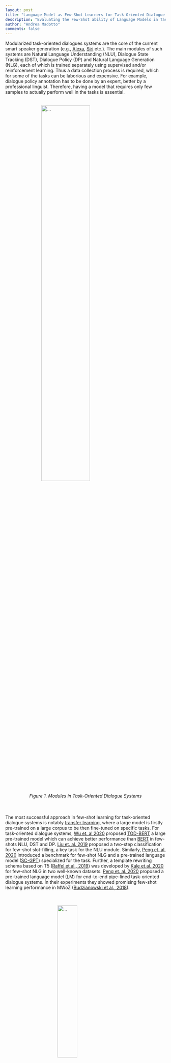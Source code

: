 ```yaml
---
layout: post
title: "Language Model as Few-Shot Learners for Task-Oriented Dialogue Systems"
description: "Evaluating the Few-Shot ability of Language Models in Task-Oriented Dialogue Systems"
author: "Andrea Madotto"
comments: false
---
```

<style>

figcaption {
  /* background-color: black;
  color: white; */
  font-style: italic;
  padding: 2px;
  text-align: center;
}
.center {
  display: block;
  margin-left: auto;
  margin-right: auto;
  /* width: 70%; */
}
/* CSS Simple Pre Code */
pre {
    background: rgba(197, 225, 184, 0.2);
    /* white-space: pre; */
    /* word-wrap: break-word; */
    overflow: auto;
}

pre.code {
    /* margin: 1px 1px; */
    /* border-radius: 2px; */
    /* border: 1px solid #FDF1DD; */
    position: relative;
}

pre.code label {
    /* font-family: sans-serif; */
    /* font-weight: bold; */
    font-size: 13px;
    /* color: #ddd; */
    position: absolute;
    left: 12px;
    top: 9.5px;
    text-align: center;
    width: 20px;
    -webkit-user-select: none;
    -moz-user-select: none;
    -ms-user-select: none;
    pointer-events: none;
}

pre.code code {
    font-family: "Inconsolata","Monaco","Consolas","Andale Mono","Bitstream Vera Sans Mono","Courier New",Courier,monospace;
    display: block;
    margin: 0 0 0 25px;
    /* padding: 1px 16px 14px; */
    /* border-left: 1px solid #555; */
    overflow-x: auto;
    /* font-size: 13px; */
    /* line-height: 19px; */
    /* color: #ddd; */
}




</style>
<script src="https://polyfill.io/v3/polyfill.min.js?features=es6"></script>
<script id="MathJax-script" async src="https://cdn.jsdelivr.net/npm/mathjax@3/es5/tex-mml-chtml.js"></script>

Modularized task-oriented dialogues systems are the core of the current smart speaker generation (e.g., [Alexa](https://en.wikipedia.org/wiki/Amazon_Alexa), [Siri](https://en.wikipedia.org/wiki/Siri)  etc.). The main modules of such systems are Natural Language Understanding (NLU), Dialogue State Tracking (DST), Dialogue Policy (DP) and Natural Language Generation (NLG), each of which is trained separately using supervised and/or reinforcement learning. Thus a data collection process is required, which for some of the tasks can be laborious and expensive. For example, dialogue policy annotation has to be done by an expert, better by a professional linguist. Therefore, having a model that requires only few samples to actually perform well in the tasks is essential.  
<br />
<br />
<img class="center"  width="55%" src="/assets/img/IMG.png" alt="...">
<figcaption>Figure 1. Modules in Task-Oriented Dialogue Systems</figcaption>
<br />
<br />

The most successful approach in few-shot learning for task-oriented dialogue systems is notably [transfer learning](https://en.wikipedia.org/wiki/Transfer_learning), where a large model is firstly pre-trained on a large corpus to be then fine-tuned on specific tasks. For task-oriented dialogue systems, [Wu et. al 2020](https://arxiv.org/abs/2004.06871) proposed [TOD-BERT](https://github.com/jasonwu0731/ToD-BERT) a large pre-trained model which can achieve better performance than [BERT](https://arxiv.org/abs/1810.04805) in few-shots NLU, DST and DP. [Liu et. al. 2019](https://arxiv.org/pdf/2004.11727.pdf) proposed a two-step classification for few-shot slot-filling, a key task for the NLU module. Similarly, [Peng et. al. 2020](https://arxiv.org/pdf/2002.12328.pdf) introduced a benchmark for few-shot NLG and a pre-trained language model ([SC-GPT](https://github.com/pengbaolin/SC-GPT)) specialized for the task. Further, a template rewriting schema based on
T5 ([Raffel et al., 2019](https://arxiv.org/abs/1910.10683)) was developed by [Kale et.al. 2020](https://arxiv.org/pdf/2004.15006v1.pdf) for few-shot NLG in two well-known datasets. [Peng et. al. 2020](https://arxiv.org/abs/2005.05298) proposed a pre-trained language model (LM) for end-to-end pipe-lined task-oriented dialogue systems. In their experiments they showed promising few-shot learning performance in MWoZ ([Budzianowski et al., 2018](https://arxiv.org/abs/1810.00278)). 

<br />
<br />
<img class="center"  width="35%" src="/assets/img/few_shot.png" alt="...">
<figcaption>Figure 2. Language Model priming for few-shot intent recognition. Image inspired by OpenAI GPT-3 (Brown TB et.al, ‎2020)</figcaption>
<br />
<br />

For performing few-shot learning, existing methods require a set of task-specific parameters since the model is fine-tuned with few samples. Differently, in this paper, we perform few-shot learning by priming LMs with few-examples ([Radford, et.al. 2018](https://d4mucfpksywv.cloudfront.net/better-language-models/language-models.pdf), [Brown TB et.al, ‎2020](https://arxiv.org/pdf/2005.14165.pdf)). In this setting, **NO** parameters are updated, thus allowing a single model to perform multiple tasks at the same time. In this blog, we evaluate the few-shot ability of LM priming on the four task-oriented tasks previously mentioned (i.e., NLU, DST, DP, and NLG). 

\\
Currently, GPT-3 is not available to the public, or at least not to us now &#128584;; thus we experiment on different sizes GPT-2 models such as SMALL (117M), LARGE (762M), and XL (1.54B). All the experiments are run on a single NVIDIA 1080Ti GPU.


### Priming the LM for few-shot learning
Differently from fine-tuning, few-shot learning with LMs requires designing prefixes to perform few-shot learning ([Radford, et.al. 2018](https://d4mucfpksywv.cloudfront.net/better-language-models/language-models.pdf), [Brown TB et.al, ‎2020](https://arxiv.org/pdf/2005.14165.pdf)). These prefixes are provided to the LM and the generate token become the actual prediction, Figure 2 shows an example for the intent recognition task. In our four tasks, we use three categories of prefixes: *binary*, *value-based* and *generative* --[check the main paper for more information](https://arxiv.org/abs/2008.06239)--. We use different prefix styles depending on the task and we compare the results of LM few-shot priming with those of the existing finetuning-base models. In all the experiments, we use different number of shots since different tasks may fit more or fewer samples in the 1024 max input size of GPT-2.


#### NLU
We use the SNIPS ([Coucke et al., 2018](https://arxiv.org/abs/1805.10190)) dataset for evaluating the *SLOT-FILLING* and *INTENT* recognition tasks. For the *SLOT-FILLING* task, we follow the few-shot setting of [Liu et. al. 2019](https://arxiv.org/pdf/2004.11727.pdf), and we use the official CoNLL F1 scorer as the evaluation metric. For the *INTENT* classification, we fine-tune RoBERTa ([Liu et al. 2019](https://arxiv.org/abs/1907.11692)) with 10 samples and use accuracy as the evaluation metric. We use a *value-based* LM prefix for the *SLOT-FILLING* task with a maximum of 15 shots, and *binary* LM prefix for the *INTENT* classification task with a maximum of 10 shots. An example of a prefix for the two tasks and the few-shot performance evaluation are shown in the Figure below. 

<pre class='code code-css'>
    <label>SLOT-FILLING</label>
    <code>add tune to my hype playlist => entity_name = none\n
add to playlist confidence boost here comes => entity_name = here comes \n
add the track bg knocc out to the rapcaviar playlist => entity_name =</code>
  </pre>
  <pre class='code code-css'>
    <label>INTENT</label>
    <code>listen to westbam alumb allergic on google music => playmusic = true\n 
rate this novel 4 points out of 6 => playmusic = false\n
add sabrina salerno to the grime instrumentals playlist => playmusic =</code>
  </pre>
<br />
<img class="center"  width="96%" src="/assets/img/NLU.png" alt="...">
<!-- <img class="center" width="50%" src="/assets/img/INTENT.png" alt="..."> -->

#### DST
We use the MultiWoZ ([Budzianowski et al., 2018](https://arxiv.org/abs/1810.00278)) dataset for evaluating the *DST* task. Differently from other works, we use the last user utterance only as input to the model, and we update the predicted-DST through turns. For the few-shot evaluation, we follow the setting of [Wu et. al 2020](https://arxiv.org/abs/2004.06871), and we report the joint and slot accuracy. As baselines, we use [TOD-BERT](https://github.com/jasonwu0731/ToD-BERT) and [BERT](https://arxiv.org/abs/1810.04805) fine-tuned with 10% of the training data, which is equivalent to 500 examples. We use a *value-based* LM prefix, as for the *SLOT-FILLING* task, with a maximum of 15 shots due to limited context. An example of a prefix and the few-shot performance evaluation are shown in the Figure below. 

<pre class='code code-css'>
    <label>DST</label>
    <code>i need a cab by 12:30 too the contact # and car type will be most helpful => leave_at = 12:30 \n
i would like the taxi to pick me up from the hotel . i need to be at the restaurant at 18:30 . => leave_at = none\n
i would like a taxi from saint john s college to pizza hut fen ditton . => leave_at =</code>
  </pre>
  <img class="center"  width="100%" src="/assets/img/DST.png" alt="...">


#### ACT
We use the MultiWoZ ([Budzianowski et al., 2018](https://arxiv.org/abs/1810.00278))  dataset for evaluating the speech *ACT* identification task. Differently from other works, only the system utterance is used as input to the model, instead of including the dialogue history and the user utterance as in [Wu et. al 2020](https://arxiv.org/abs/2004.06871). For the few-shot evaluation, we follow the setting of [Wu et. al 2020](https://arxiv.org/abs/2004.06871), i.e., F1-score. As baselines, we use [TOD-BERT](https://github.com/jasonwu0731/ToD-BERT) and [BERT](https://arxiv.org/abs/1810.04805), fine-tuned with 10% of the training data, which is equivalent to 500 examples. We use a *binary* LM prefix, as for the intent classification task, with a maximum of 15 shots due to limited context. An example of a prefix and the few-shot performance evaluation are shown in the Figure below. 

  <pre class='code code-css'>
    <label>ACT</label>
    <code>yes your booking is successful and your reference number is ri4vvzyc . => offerbooked = true\n
what type of food are you looking for ? => offerbooked = false \n
i do not seem to be finding anything called nusha . what type of food does the restaurant serve ? => offerbooked =</code>
  </pre>
  <img class="center"  width="60%" src="/assets/img/ACT.png" alt="...">


#### NLG
We use the FewShotWOZ ([Peng et. al. 2020](https://arxiv.org/pdf/2002.12328.pdf)) dataset for evaluating the *NLG* task. For the few-shot evaluation, we follow the setting of [Peng et. al. 2020](https://arxiv.org/pdf/2002.12328.pdf) and use the BLEU and slot error rate (SLR) as metrics. We use SC-LSTM, GPT-2, and SC-GPT-2 ([Peng et. al. 2020](https://arxiv.org/pdf/2002.12328.pdf)) as baselines, all fine-tuned with 50 examples from the training data. We use a *generative* LM prefix with a maximum of 20 shots due to limited context. An example of a prefix and the few-shot performance evaluation are shown in the Figure below.

  <pre class='code code-css'>
    <label>NLG</label>
    <code>inform(name='hilton san francisco financial district';area='chinatown') => the hilton san francisco financial district is near chinatown\n
inform(name='ocean park motel';dogsallowed='none';phone='4155667020') => the phone number for ocean park motel is 4155667020 . no dogs are allowed there \n
inform(name='super 8 san francisco';phone='8005369326') =></code>
  </pre>
  <img class="center"  width="100%" src="/assets/img/NLG.png" alt="...">


### Analysis and Limitation
From the experimental results, we observe that: 
* The larger the model the better the performance in both the *NLU* and *NLG* tasks, while, instead, in the *DST* and *ACT* tasks, GPT-2 LARGE (762M) performs better than the XL (1.54B) version. This is quite counterintuitive given the results reported for GPT-3. Further investigation is required to understand whether changing the prefix can help to improve the performance of larger models;
* In the *NLU*, *ACT* and *NLG*, LM priming few-shot learning shows promising results, achieving similar or better performance than the weakest finetuning-based baseline, which also uses a larger number of shots. On the other hand, in *DST* the gap with the existing baseline is still large.

\\
We also observe two limitations of the LM priming: 
* Using *binary* and *value-based* generation requires as many forwards as the number of classes or slots. Although these forward passes are independent, achieving few-shot learning this way is not as effective as directly generating the class or the tag (e.g., *NLU*). In early experiments, we tried to covert all the tasks into a *generative* format, thus making the model directly generate the sequence of tags or the class label. Unfortunately, the results in the *generative* format were poor, but we are unsure if larger LMs such as GPT-3 can perform better.
* The current max-input length of GPT-2 (1024 tokens) greatly limits the number of shots that can be provided to the model. Indeed, in most of the tasks, no more than 15 shots can be provided, thus making it incomparable with existing models that use a larger number of shots.

### Conclusion
In this short blog, we demonstrate the potential of LM priming few-shot learning in the most common task-oriented dialogue system tasks (NLU, DST, ACT and NLG). Our experiments show that in most of the tasks larger LMs are better few-shot learners, confirming the hypothesis in [Brown TB et.al, ‎2020](https://arxiv.org/pdf/2005.14165.pdf) and, in some cases, they can also achieve similar or better results than the weakest finetuning-based baseline. Finally, we unveil two limitations of the current LM priming few-shot learning the computational cost and the limited word context size.

### Acknowledgements
I would like to thanks [Jason Wu](https://jasonwu0731.github.io/) for providing an easy to use code in ToD-BERT and for clarification about the code and tasks, [Baolin Peng](https://scholar.google.com/citations?user=u1CNjgwAAAAJ&hl=zh-CN) for the easy to use repository FewShotNLG and for providing help with the scorer, and [Sumanth Dathathri](https://dathath.github.io/) for the discussion and insight about the limitation of the LM priming few-shots. 
 
### Useful Links
- Github: [https://github.com/andreamad8/TASK-ORIENTED-LM-FEWSHOT](https://github.com/andreamad8/TASK-ORIENTED-LM-FEWSHOT)
- Paper: [https://arxiv.org/abs/2008.06239](https://arxiv.org/abs/2008.06239)
- Medium Blog: [https://medium.com/@madottoandrea/language-model-as-few-shot-learner-for-task-oriented-dialogue-systems-db4765796744](https://medium.com/@madottoandrea/language-model-as-few-shot-learner-for-task-oriented-dialogue-systems-db4765796744)
